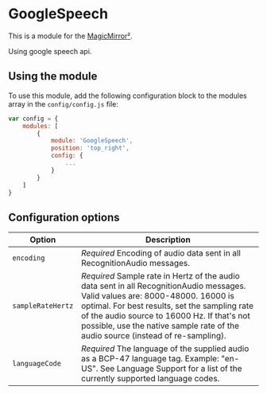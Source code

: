# GoogleSpeech

This is a module for the [MagicMirror²](https://github.com/MichMich/MagicMirror/).

Using google speech api.

## Using the module

To use this module, add the following configuration block to the modules array in the `config/config.js` file:
```js
var config = {
    modules: [
        {
            module: 'GoogleSpeech',
			position: 'top_right',
            config: {
                ...
            }
        }
    ]
}
```

## Configuration options

| Option           | Description
|----------------- |-----------
| `encoding`        | *Required* Encoding of audio data sent in all RecognitionAudio messages.
| `sampleRateHertz`        | *Required* Sample rate in Hertz of the audio data sent in all RecognitionAudio messages. Valid values are: 8000-48000. 16000 is optimal. For best results, set the sampling rate of the audio source to 16000 Hz. If that's not possible, use the native sample rate of the audio source (instead of re-sampling).
| `languageCode`        | *Required* The language of the supplied audio as a BCP-47 language tag. Example: "en-US". See Language Support for a list of the currently supported language codes.
